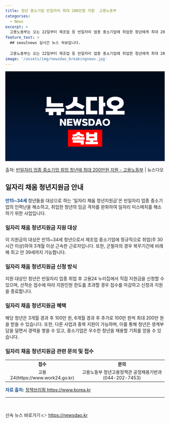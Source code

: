 ```yaml
---
title: 청년 중소기업 빈일자리 최대 200만원 지원  고용노동부
categories:
  - News
excerpt: >
  고용노동부는 오는 22일부터 제조업 등 빈일자리 업종 중소기업에 취업한 청년에게 최대 200만 원을 지원하는…
feature_text: >
  ## seoulnews 실시간 뉴스 속보입니다.

  고용노동부는 오는 22일부터 제조업 등 빈일자리 업종 중소기업에 취업한 청년에게 최대 200만 원을 지원하는…
image: '/assets/img/newsdao_breakingnews.jpg'
---
```


![뉴스다오 속보](/assets/img/newsdao_breakingnews.jpg)

<p>출처: <a href="https://newsdao.kr/3052" rel="dofollow">빈일자리 업종 중소기업 취업 청년에 최대 200만원 지원 - 고용노동부</a> | 뉴스다오</p>

<h2 data-ke-size="size26">일자리 채움 청년지원금 안내</h2>
<p data-ke-size="size16"><b><span style="color: #1a5490;">만15~34세 </span></b>청년들을 대상으로 하는 '일자리 채움 청년지원금'은 빈일자리 업종 중소기업의 인력난을 해소하고, 취업한 청년의 임금 격차를 완화하여 일자리 미스매치를 해소하기 위한 사업입니다.</p>

<h3 data-ke-size="size23">일자리 채움 청년지원금 지원 대상</h3>
<p data-ke-size="size16">이 지원금의 대상은 만15~34세 청년으로서 제조업 중소기업에 정규직으로 취업(주 30시간 이상)하여 3개월 이상 근속한 근로자입니다. 또한, 군필자의 경우 복무기간에 비례해 최고 만 39세까지 가능합니다.</p>

<h3 data-ke-size="size23">일자리 채움 청년지원금 신청 방식</h3>
<p data-ke-size="size16">지원 대상인 청년은 빈일자리 업종 취업 후 고용24 누리집에서 직접 지원금을 신청할 수 있으며, 선착순 접수에 따라 지원인원 한도를 초과할 경우 접수를 마감하고 신청과 지원을 종료합니다.</p>

<h3 data-ke-size="size23">일자리 채움 청년지원금 혜택</h3>
<p data-ke-size="size16">해당 청년은 3개월 경과 후 100만 원, 6개월 경과 후 추가로 100만 원씩 최대 200만 원을 받을 수 있습니다. 또한, 다른 사업과 중복 지원이 가능하며, 이를 통해 청년은 생계부담을 덜면서 경력을 쌓을 수 있고, 중소기업은 우수한 청년을 채용할 기회를 얻을 수 있습니다.</p>

<h3 data-ke-size="size23">일자리 채움 청년지원금 관련 문의 및 접수</h3>
<table>
	<tbody>
		<tr>
			<td style="text-align: center; height: 17px;"><b>접수</b></td>
			<td style="text-align: center; height: 17px;"><b>문의</b></td>
		</tr>
		<tr>
			<td style="text-align: center; height: 17px;">고용24(https://www.work24.go.kr)</td>
			<td style="text-align: center; height: 17px;">고용노동부 청년고용정책관 공정채용기반과(044-202-7453)</td>
		</tr>
	</tbody>
</table>

<p data-ke-size="size16"><b><span style="color: #1a5490;">자료 출처:</span></b> <a href="https://newsdao.kr/3052">정책브리핑 https://www.korea.kr</a></p>
<hr>
<p data-ke-size="size16">&nbsp;</p> 

신속 뉴스 바로가기 👉 <a href="https://newsdao.kr" rel="dofollow">https://newsdao.kr</a>


